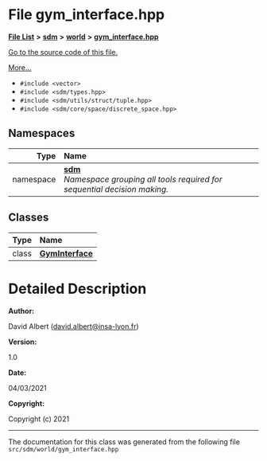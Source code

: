 
# File gym\_interface.hpp

<link rel="stylesheet" href="https://cdnjs.cloudflare.com/ajax/libs/KaTeX/0.5.1/katex.min.css">
<link rel="stylesheet" href="https://cdn.jsdelivr.net/github-markdown-css/2.2.1/github-markdown.css"/>



[**File List**](files.md) **>** [**sdm**](dir_ae1b8d8c3d2627954ba53c22978558f0.md) **>** [**world**](dir_414fa79a2aeb4aba632c04a0d3a53fff.md) **>** [**gym\_interface.hpp**](gym__interface_8hpp.md)

[Go to the source code of this file.](gym__interface_8hpp_source.md)

[More...](#detailed-description)

* `#include <vector>`
* `#include <sdm/types.hpp>`
* `#include <sdm/utils/struct/tuple.hpp>`
* `#include <sdm/core/space/discrete_space.hpp>`









## Namespaces

| Type | Name |
| ---: | :--- |
| namespace | [**sdm**](namespacesdm.md) <br>_Namespace grouping all tools required for sequential decision making._  |

## Classes

| Type | Name |
| ---: | :--- |
| class | [**GymInterface**](classsdm_1_1GymInterface.md) <br> |













# Detailed Description




**Author:**

David Albert ([david.albert@insa-lyon.fr](mailto:david.albert@insa-lyon.fr)) 




**Version:**

1.0 




**Date:**

04/03/2021




**Copyright:**

Copyright (c) 2021 




    

------------------------------
The documentation for this class was generated from the following file `src/sdm/world/gym_interface.hpp`